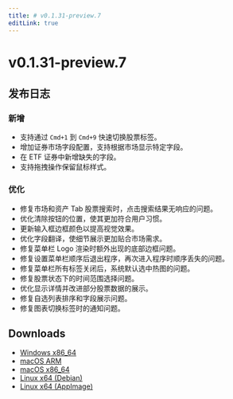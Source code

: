 ```yaml
---
title: # v0.1.31-preview.7
editLink: true
---
```


# v0.1.31-preview.7 <Badge type="warning" text="preview" />

## 发布日志

### 新增

- 支持通过 `Cmd+1` 到 `Cmd+9` 快速切换股票标签。
- 增加证券市场字段配置，支持根据市场显示特定字段。
- 在 ETF 证券中新增缺失的字段。
- 支持拖拽操作保留鼠标样式。

### 优化

- 修复市场和资产 Tab 股票搜索时，点击搜索结果无响应的问题。
- 优化清除按钮的位置，使其更加符合用户习惯。
- 更新输入框边框颜色以提高视觉效果。
- 优化字段翻译，使细节展示更加贴合市场需求。
- 修复菜单栏 Logo 渲染时额外出现的底部边框问题。
- 修复设置菜单栏顺序后退出程序，再次进入程序时顺序丢失的问题。
- 修复菜单栏所有标签关闭后，系统默认选中热图的问题。
- 修复股票状态下的时间范围选择问题。
- 优化显示详情并改进部分股票数据的展示。
- 修复自选列表排序和字段展示问题。
- 修复图表切换标签时的通知问题。

## Downloads

- [Windows x86_64](https://assets.lbkrs.com/github/release/longbridge-desktop/preview/longbridge-0.1.31-preview.7-windows-x86_64.zip)
- [macOS ARM](https://assets.lbkrs.com/github/release/longbridge-desktop/preview/longbridge-v0.1.31-preview.7-macos-aarch64.dmg)
- [macOS x86_64](https://assets.lbkrs.com/github/release/longbridge-desktop/preview/longbridge-v0.1.31-preview.7-macos-x86_64.dmg)
- [Linux x64 (Debian)](https://assets.lbkrs.com/github/release/longbridge-desktop/preview/longbridge-v0.1.31-preview.7-linux-x86_64.deb)
- [Linux x64 (AppImage)](https://assets.lbkrs.com/github/release/longbridge-desktop/preview/longbridge-v0.1.31-preview.7-linux-x86_64.AppImage)
